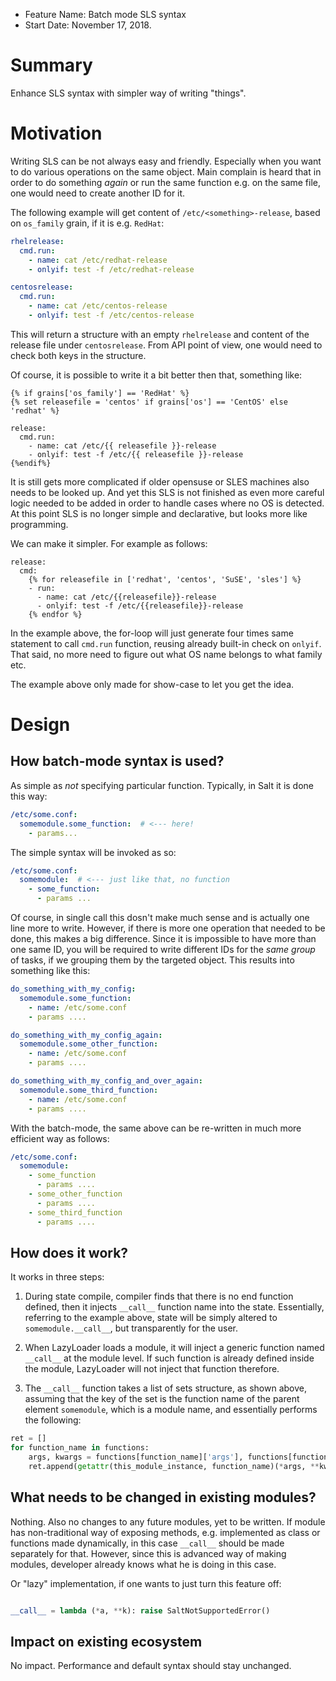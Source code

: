 - Feature Name: Batch mode SLS syntax
- Start Date: November 17, 2018.

# Summary
[summary]: #summary

Enhance SLS syntax with simpler way of writing "things".

# Motivation
[motivation]: #motivation

Writing SLS can be not always easy and friendly. Especially when you
want to do various operations on the same object. Main complain is
heard that in order to do something _again_ or run the same function
e.g. on the same file, one would need to create another ID for it.

The following example will get content of `/etc/<something>-release`,
based on `os_family` grain, if it is e.g. `RedHat`:

```yaml
rhelrelease:
  cmd.run:
    - name: cat /etc/redhat-release
    - onlyif: test -f /etc/redhat-release

centosrelease:
  cmd.run:
    - name: cat /etc/centos-release
    - onlyif: test -f /etc/centos-release
```

This will return a structure with an empty `rhelrelease` and content
of the release file under `centosrelease`. From API point of view, one
would need to check both keys in the structure.

Of course, it is possible to write it a bit better then that,
something like:

```jinja
{% if grains['os_family'] == 'RedHat' %}
{% set releasefile = 'centos' if grains['os'] == 'CentOS' else 'redhat' %}

release:
  cmd.run:
    - name: cat /etc/{{ releasefile }}-release
    - onlyif: test -f /etc/{{ releasefile }}-release
{%endif%}
```

It is still gets more complicated if older opensuse or SLES machines
also needs to be looked up. And yet this SLS is not finished as even
more careful logic needed to be added in order to handle cases where
no OS is detected. At this point SLS is no longer simple and
declarative, but looks more like programming.

We can make it simpler. For example as follows:


```jinja
release:
  cmd:
    {% for releasefile in ['redhat', 'centos', 'SuSE', 'sles'] %}
    - run:
      - name: cat /etc/{{releasefile}}-release
      - onlyif: test -f /etc/{{releasefile}}-release
    {% endfor %}
```

In the example above, the for-loop will just generate four times same
statement to call `cmd.run` function, reusing already built-in check
on `onlyif`. That said, no more need to figure out what OS name
belongs to what family etc.

The example above only made for show-case to let you get the idea.

# Design
[design]: #detailed-design

## How batch-mode syntax is used?

As simple as _not_ specifying particular function. Typically, in Salt
it is done this way:

```yaml
/etc/some.conf:
  somemodule.some_function:  # <--- here!
    - params...
```

The simple syntax will be invoked as so:

```yaml
/etc/some.conf:
  somemodule:  # <--- just like that, no function
    - some_function:
      - params ...
```

Of course, in single call this dosn't make much sense and is actually
one line more to write. However, if there is more one operation that
needed to be done, this makes a big difference. Since it is impossible
to have more than one same ID, you will be required to write different
IDs for the _same group_ of tasks, if we grouping them by the targeted
object. This results into something like this:


```yaml
do_something_with_my_config:
  somemodule.some_function:
    - name: /etc/some.conf
    - params ....

do_something_with_my_config_again:
  somemodule.some_other_function:
    - name: /etc/some.conf
    - params ....

do_something_with_my_config_and_over_again:
  somemodule.some_third_function:
    - name: /etc/some.conf
    - params ....
```

With the batch-mode, the same above can be re-written in much more
efficient way as follows:

```yaml
/etc/some.conf:
  somemodule:
    - some_function
      - params ....
    - some_other_function
      - params ....
    - some_third_function
      - params ....
```

## How does it work?

It works in three steps:

1. During state compile, compiler finds that there is no end function
   defined, then it injects `__call__` function name into the
   state. Essentially, referring to the example above, state will be
   simply altered to `somemodule.__call__`, but transparently for the
   user.

2. When LazyLoader loads a module, it will inject a generic function
   named `__call__` at the module level. If such function is already
   defined inside the module, LazyLoader will not inject that function
   therefore.

3. The `__call__` function takes a list of sets structure, as shown above,
   assuming that the key of the set is the function name of the parent
   element `somemodule`, which is a module name, and essentially
   performs the following:

```python
ret = []
for function_name in functions:
    args, kwargs = functions[function_name]['args'], functions[function_name]['kwargs']
    ret.append(getattr(this_module_instance, function_name)(*args, **kwargs))
```

## What needs to be changed in existing modules?

Nothing. Also no changes to any future modules, yet to be written. If
module has non-traditional way of exposing methods, e.g. implemented
as class or functions made dynamically, in this case `__call__` should
be made separately for that. However, since this is advanced way of
making modules, developer already knows what he is doing in this case.

Or "lazy" implementation, if one wants to just turn this feature off:

```python

__call__ = lambda (*a, **k): raise SaltNotSupportedError()
```

## Impact on existing ecosystem

No impact. Performance and default syntax should stay unchanged.

